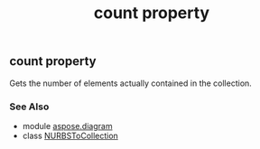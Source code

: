 ﻿---
title: count property
second_title: Aspose.Diagram for Python via .NET API References
description: 
type: docs
weight: 50
url: /python-net/aspose.diagram/nurbstocollection/count/
is_root: false
---

## count property


Gets the number of elements actually contained in the collection.

### See Also
* module [aspose.diagram](../../)
* class [NURBSToCollection](/diagram/python-net/aspose.diagram/nurbstocollection)
